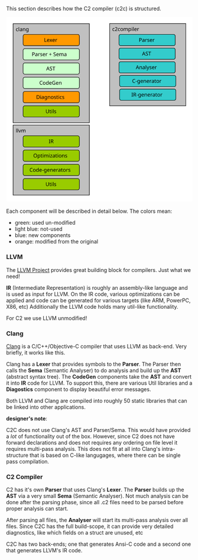 
This section describes how the C2 compiler (c2c) is structured.

![Components](components.svg)


Each component will be described in detail below. The colors mean:

- green: used un-modified
- light blue: not-used
- blue: new components
- orange: modified from the original

### LLVM
The [LLVM Project](http://llvm.org) provides great building block for
compilers. Just what we need!

__IR__ (Intermediate Representation) is roughly an assembly-like language
and is used as input for LLVM. On the IR code, various optimizations can be
applied and code can be generated for various targets (like ARM, PowerPC, X86, etc)
Additionally the LLVM code holds many util-like functionality.

For C2 we use LLVM unmodified!

### Clang
[Clang](http://clang.llvm.org) is a C/C++/Objective-C compiler that uses
LLVM as back-end. Very briefly, it works like this.

Clang has a __Lexer__ that provides symbols to the __Parser__. The Parser then calls
the  __Sema__ (Semantic Analyser) to do analysis and build up the __AST__ (abstract syntax tree).
The __CodeGen__ components take the __AST__ and convert it into __IR__ code for LLVM.
To support this, there are various Util libraries and a __Diagostics__ component to
display beautiful error messages.

Both LLVM and Clang are compiled into roughly 50 static libraries that can
be linked into other applications.


__designer's note__:

C2C does not use Clang's AST and Parser/Sema. This would have provided a *lot* of
functionality out of the box. However, since C2 does not have forward declarations
and does not requires any ordering on file level it requires multi-pass analysis.
This does not fit at all into Clang's intra-structure that is based on C-like
langugages, where there can be single pass compilation.


### C2 Compiler
C2 has it's own __Parser__ that uses Clang's __Lexer__. The __Parser__ builds up
the __AST__ via a very small __Sema__ (Semantic Analyser). Not much analysis can
be done after the parsing phase, since all .c2 files need to be parsed before
proper analysis can start.

After parsing all files, the __Analyser__ will start its multi-pass analysis over
all files. Since C2C has the full build-scope, it can provide very detailed diagnostics,
like which fields on a struct are unused, etc

C2C has two back-ends; one that generates Ansi-C code and a second one that generates
LLVM's IR code.



